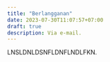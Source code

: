 ```yaml
---
title: "Berlangganan"
date: 2023-07-30T11:07:57+07:00
draft: true
description: Via e-mail.
---
```


LNSLDNLDSNFLDNFLNDLFKN.
